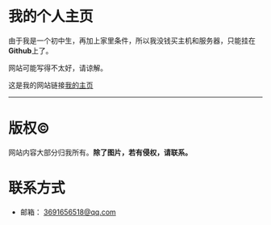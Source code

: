 # 我的个人主页
由于我是一个初中生，再加上家里条件，所以我没钱买主机和服务器，只能挂在**Github**上了。  

网站可能写得不太好，请谅解。  

这是我的网站链接[我的主页](https://coldchengsky.github.ii/space)  

***
# 版权©️
网站内容大部分归我所有。**除了图片，若有侵权，请联系。**  
# 联系方式
- 邮箱： 3691656518@qq.com
